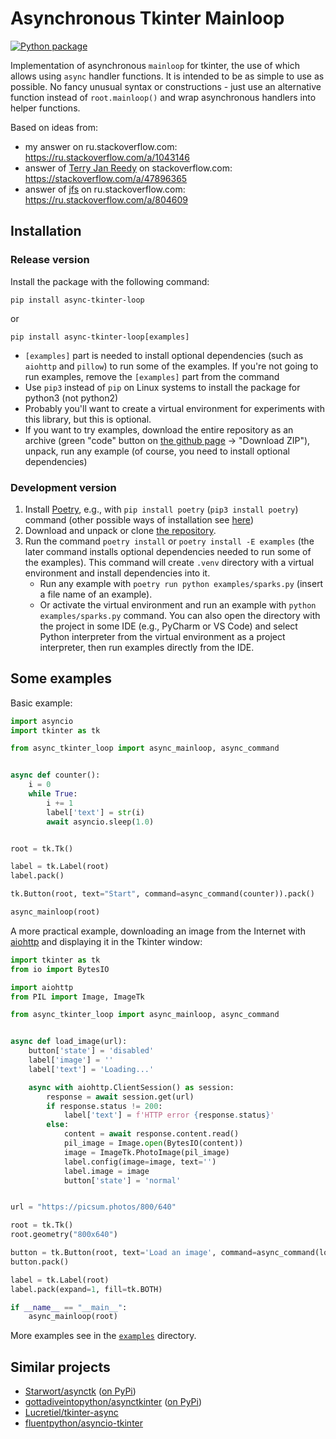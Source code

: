 # Asynchronous Tkinter Mainloop

[![Python package](https://github.com/insolor/asynctk/actions/workflows/python-package.yml/badge.svg)](https://github.com/insolor/asynctk/actions/workflows/python-package.yml)

Implementation of asynchronous `mainloop` for tkinter, the use of which allows using `async` handler functions.
It is intended to be as simple to use as possible. No fancy unusual syntax or constructions - just use an alternative
function instead of `root.mainloop()` and wrap asynchronous handlers into helper functions.

Based on ideas from:

* my answer on ru.stackoverflow.com: <https://ru.stackoverflow.com/a/1043146>
* answer of [Terry Jan Reedy](https://stackoverflow.com/users/722804) on stackoverflow.com:
  <https://stackoverflow.com/a/47896365>
* answer of [jfs](https://ru.stackoverflow.com/users/23044) on ru.stackoverflow.com:
  <https://ru.stackoverflow.com/a/804609>

## Installation

### Release version

Install the package with the following command:

```
pip install async-tkinter-loop
```
or
```
pip install async-tkinter-loop[examples]
```

- `[examples]` part is needed to install optional dependencies (such as `aiohttp` and `pillow`) to run some of the
  examples. If you're not going to run examples, remove the `[examples]` part from the command
- Use `pip3` instead of `pip` on Linux systems to install the package for python3 (not python2)
- Probably you'll want to create a virtual environment for experiments with this library, but this is optional.
- If you want to try examples, download the entire repository as an archive (green "code" button on
  [the github page](https://github.com/insolor/async-tkinter-loop) →
  "Download ZIP"), unpack, run any example (of course, you need to install optional dependencies)

### Development version

1. Install [Poetry](https://python-poetry.org), e.g., with `pip install poetry` (`pip3 install poetry`) command
   (other possible ways of installation see [here](https://python-poetry.org/docs/#installation))
2. Download and unpack or clone [the repository](https://github.com/insolor/async-tkinter-loop).
3. Run the command `poetry install` or `poetry install -E examples` (the later command installs optional dependencies
   needed to run some of the examples). This command will create `.venv` directory with a virtual environment and
   install dependencies into it.
   - Run any example with `poetry run python examples/sparks.py` (insert a file name of an example).
   - Or activate the virtual environment and run an example with `python examples/sparks.py` command. You can also open
     the directory with the project in some IDE (e.g., PyCharm or VS Code) and select Python interpreter from the
     virtual environment as a project interpreter, then run examples directly from the IDE.

## Some examples

Basic example:
```python
import asyncio
import tkinter as tk

from async_tkinter_loop import async_mainloop, async_command


async def counter():
    i = 0
    while True:
        i += 1
        label['text'] = str(i)
        await asyncio.sleep(1.0)


root = tk.Tk()

label = tk.Label(root)
label.pack()

tk.Button(root, text="Start", command=async_command(counter)).pack()

async_mainloop(root)
```

A more practical example, downloading an image from the Internet with [aiohttp](https://github.com/aio-libs/aiohttp)
and displaying it in the Tkinter window:

```python
import tkinter as tk
from io import BytesIO

import aiohttp
from PIL import Image, ImageTk

from async_tkinter_loop import async_mainloop, async_command


async def load_image(url):
    button['state'] = 'disabled'
    label['image'] = ''
    label['text'] = 'Loading...'

    async with aiohttp.ClientSession() as session:
        response = await session.get(url)
        if response.status != 200:
            label['text'] = f'HTTP error {response.status}'
        else:
            content = await response.content.read()
            pil_image = Image.open(BytesIO(content))
            image = ImageTk.PhotoImage(pil_image)
            label.config(image=image, text='')
            label.image = image
            button['state'] = 'normal'


url = "https://picsum.photos/800/640"

root = tk.Tk()
root.geometry("800x640")

button = tk.Button(root, text='Load an image', command=async_command(load_image, url))
button.pack()

label = tk.Label(root)
label.pack(expand=1, fill=tk.BOTH)

if __name__ == "__main__":
    async_mainloop(root)
```


More examples see in the [`examples`](https://github.com/insolor/async-tkinter-loop/tree/main/examples) directory.


## Similar projects

* [Starwort/asynctk](https://github.com/Starwort/asynctk) ([on PyPi](https://pypi.org/project/asynctk/))
* [gottadiveintopython/asynctkinter](https://github.com/gottadiveintopython/asynctkinter) ([on PyPi](https://pypi.org/project/asynctkinter/))
* [Lucretiel/tkinter-async](https://github.com/Lucretiel/tkinter-async)
* [fluentpython/asyncio-tkinter](https://github.com/fluentpython/asyncio-tkinter)
